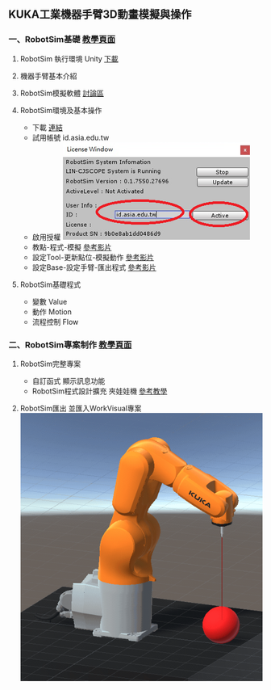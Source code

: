 ## KUKA工業機器手臂3D動畫模擬與操作

### 一、RobotSim基礎 [教學頁面](./1RobotSimBasic.html) 
1. RobotSim 執行環境 Unity [下載](https://store.unity.com/#plans-individual)
1.  機器手臂基本介紹
1. RobotSim模擬軟體 [討論區](http://forum.wtech.com.tw/viewforum.php?f=17&sid=4a42cdd8643e5518dd23f732ca23f0c4)
1.  RobotSim環境及基本操作
    - 下載 [連結](http://www.wtech.com.tw/public/download/robotsim/RobotSimExample_0_1_7550.unitypackage)
    - 試用帳號 id.asia.edu.tw
    - 啟用授權
![Image](./img/RobotSimActive.png) 
    - 教點-程式-模擬  [參考影片](https://www.youtube.com/watch?v=4Gk7K88B10c&index=21&list=PLYLTPJkULAAZZuNW2s2tX-KWQOus7sAAo)
    - 設定Tool-更新點位-模擬動作  [參考影片](https://www.youtube.com/watch?v=NLA6A_qWDgs&index=22&list=PLYLTPJkULAAZZuNW2s2tX-KWQOus7sAAo)
    - 設定Base-設定手臂-匯出程式  [參考影片](https://www.youtube.com/watch?v=izkk5MW-FeY&index=23&list=PLYLTPJkULAAZZuNW2s2tX-KWQOus7sAAo)

1.  RobotSim基礎程式
    - 變數 Value
    - 動作 Motion
    - 流程控制 Flow

### 二、RobotSim專案制作 [教學頁面](./2RobotSimProject.html) 

1.  RobotSim完整專案
    - 自訂函式 顯示訊息功能
    - RobotSim程式設計擴充 夾娃娃機  [參考教學](https://yazelin.github.io/cnu2018-RobotSim/)

2.  RobotSim匯出 並匯入WorkVisual專案
![Image](./img/RobotSimExample.gif)
<!--stackedit_data:
eyJoaXN0b3J5IjpbLTIwMjc5ODY5MDMsLTIwMTUwMDc0ODcsLT
E2MjQ5NjY0MzQsLTEzNTk5ODU2ODksLTE1Mzk0NDYxODNdfQ==

-->